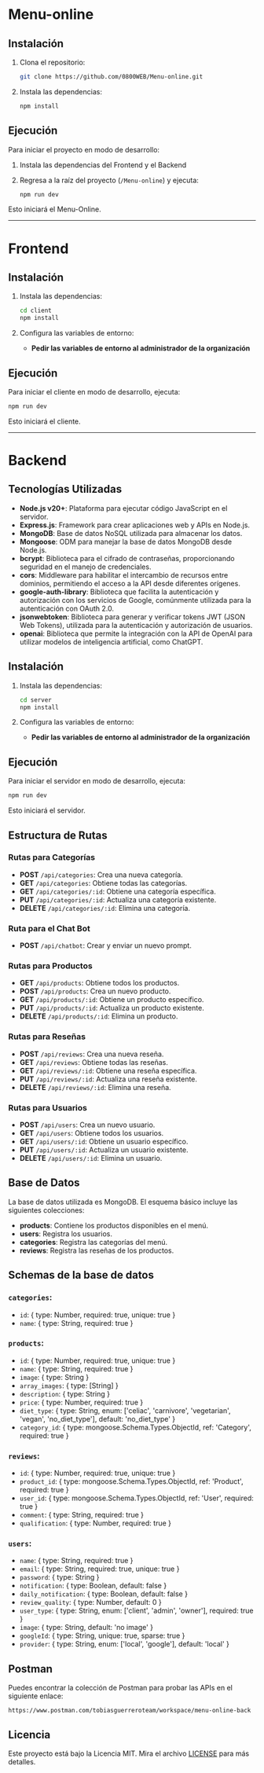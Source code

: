 ﻿# Menu-online


## Instalación

1. Clona el repositorio:
   ```bash
   git clone https://github.com/0800WEB/Menu-online.git
   ```

2. Instala las dependencias:
   ```bash
   npm install
   ```

## Ejecución

Para iniciar el proyecto en modo de desarrollo:

1. Instala las dependencias del Frontend y el Backend

2. Regresa a la raíz del proyecto (`/Menu-online`) y ejecuta:
   ```bash
   npm run dev
   ```

Esto iniciará el Menu-Online.

---

# Frontend

## Instalación

1. Instala las dependencias:
   ```bash
   cd client
   npm install
   ```

2. Configura las variables de entorno:
   - **Pedir las variables de entorno al administrador de la organización**

## Ejecución

Para iniciar el cliente en modo de desarrollo, ejecuta:
```bash
npm run dev
```

Esto iniciará el cliente.

---

# Backend

## Tecnologías Utilizadas

- **Node.js v20+**: Plataforma para ejecutar código JavaScript en el servidor.
- **Express.js**: Framework para crear aplicaciones web y APIs en Node.js.
- **MongoDB**: Base de datos NoSQL utilizada para almacenar los datos.
- **Mongoose**: ODM para manejar la base de datos MongoDB desde Node.js.
- **bcrypt**: Biblioteca para el cifrado de contraseñas, proporcionando seguridad en el manejo de credenciales.
- **cors**: Middleware para habilitar el intercambio de recursos entre dominios, permitiendo el acceso a la API desde diferentes orígenes.
- **google-auth-library**: Biblioteca que facilita la autenticación y autorización con los servicios de Google, comúnmente utilizada para la autenticación con OAuth 2.0.
- **jsonwebtoken**: Biblioteca para generar y verificar tokens JWT (JSON Web Tokens), utilizada para la autenticación y autorización de usuarios.
- **openai**: Biblioteca que permite la integración con la API de OpenAI para utilizar modelos de inteligencia artificial, como ChatGPT.

## Instalación

1. Instala las dependencias:
   ```bash
   cd server
   npm install
   ```

2. Configura las variables de entorno:
   - **Pedir las variables de entorno al administrador de la organización**

## Ejecución

Para iniciar el servidor en modo de desarrollo, ejecuta:
```bash
npm run dev
```

Esto iniciará el servidor.

## Estructura de Rutas

### Rutas para Categorías
- **POST** `/api/categories`: Crea una nueva categoría.
- **GET** `/api/categories`: Obtiene todas las categorías.
- **GET** `/api/categories/:id`: Obtiene una categoría específica.
- **PUT** `/api/categories/:id`: Actualiza una categoría existente.
- **DELETE** `/api/categories/:id`: Elimina una categoría.

### Ruta para el Chat Bot
- **POST** `/api/chatbot`: Crear y enviar un nuevo prompt.

### Rutas para Productos
- **GET** `/api/products`: Obtiene todos los productos.
- **POST** `/api/products`: Crea un nuevo producto.
- **GET** `/api/products/:id`: Obtiene un producto específico.
- **PUT** `/api/products/:id`: Actualiza un producto existente.
- **DELETE** `/api/products/:id`: Elimina un producto.

### Rutas para Reseñas
- **POST** `/api/reviews`: Crea una nueva reseña.
- **GET** `/api/reviews`: Obtiene todas las reseñas.
- **GET** `/api/reviews/:id`: Obtiene una reseña específica.
- **PUT** `/api/reviews/:id`: Actualiza una reseña existente.
- **DELETE** `/api/reviews/:id`: Elimina una reseña.

### Rutas para Usuarios
- **POST** `/api/users`: Crea un nuevo usuario.
- **GET** `/api/users`: Obtiene todos los usuarios.
- **GET** `/api/users/:id`: Obtiene un usuario específico.
- **PUT** `/api/users/:id`: Actualiza un usuario existente.
- **DELETE** `/api/users/:id`: Elimina un usuario.

## Base de Datos

La base de datos utilizada es MongoDB. El esquema básico incluye las siguientes colecciones:

- **products**: Contiene los productos disponibles en el menú.
- **users**: Registra los usuarios.
- **categories**: Registra las categorías del menú.
- **reviews**: Registra las reseñas de los productos.

## Schemas de la base de datos

### `categories`:
   - `id`: { type: Number, required: true, unique: true }
   - `name`: { type: String, required: true }

### `products`:
   - `id`: { type: Number, required: true, unique: true }
   - `name`: { type: String, required: true }
   - `image`: { type: String }
   - `array_images`: { type: [String] }
   - `description`: { type: String }
   - `price`: { type: Number, required: true }
   - `diet_type`: { type: String, enum: ['celiac', 'carnivore', 'vegetarian', 'vegan', 'no_diet_type'], default: 'no_diet_type' }
   - `category_id`: { type: mongoose.Schema.Types.ObjectId, ref: 'Category', required: true }

### `reviews`:
   - `id`: { type: Number, required: true, unique: true }
   - `product_id`: { type: mongoose.Schema.Types.ObjectId, ref: 'Product', required: true }
   - `user_id`: { type: mongoose.Schema.Types.ObjectId, ref: 'User', required: true }
   - `comment`: { type: String, required: true }
   - `qualification`: { type: Number, required: true }

### `users`:
   - `name`: { type: String, required: true }
   - `email`: { type: String, required: true, unique: true }
   - `password`: { type: String }
   - `notification`: { type: Boolean, default: false }
   - `daily_notification`: { type: Boolean, default: false }
   - `review_quality`: { type: Number, default: 0 }
   - `user_type`: { type: String, enum: ['client', 'admin', 'owner'], required: true }
   - `image`: { type: String, default: 'no image' }
   - `googleId`: { type: String, unique: true, sparse: true }
   - `provider`: { type: String, enum: ['local', 'google'], default: 'local' }

## Postman

Puedes encontrar la colección de Postman para probar las APIs en el siguiente enlace:
```plaintext
https://www.postman.com/tobiasguerreroteam/workspace/menu-online-back
```

## Licencia

Este proyecto está bajo la Licencia MIT. Mira el archivo [LICENSE](LICENSE) para más detalles.
